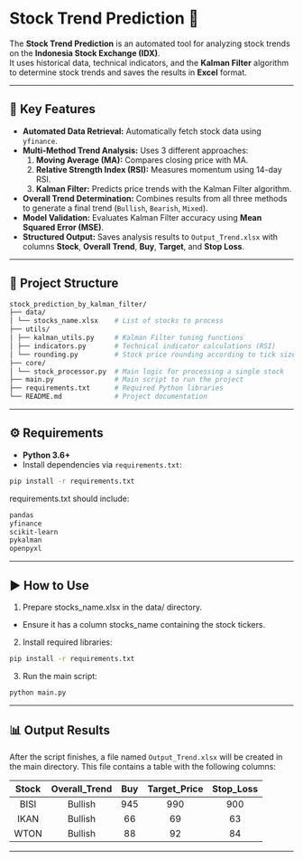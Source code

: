 # Stock Trend Prediction 🚀

The **Stock Trend Prediction** is an automated tool for analyzing stock trends on the **Indonesia Stock Exchange (IDX)**.  
It uses historical data, technical indicators, and the **Kalman Filter** algorithm to determine stock trends and saves the results in **Excel** format.

---

## 🔑 Key Features

- **Automated Data Retrieval:** Automatically fetch stock data using `yfinance`.
- **Multi-Method Trend Analysis:** Uses 3 different approaches:
  1. **Moving Average (MA):** Compares closing price with MA.
  2. **Relative Strength Index (RSI):** Measures momentum using 14-day RSI.
  3. **Kalman Filter:** Predicts price trends with the Kalman Filter algorithm.
- **Overall Trend Determination:** Combines results from all three methods to generate a final trend (`Bullish`, `Bearish`, `Mixed`).
- **Model Validation:** Evaluates Kalman Filter accuracy using **Mean Squared Error (MSE)**.
- **Structured Output:** Saves analysis results to `Output_Trend.xlsx` with columns **Stock**, **Overall Trend**, **Buy**, **Target**, and **Stop Loss**.

---

## 📂 Project Structure
```bash
stock_prediction_by_kalman_filter/
├── data/
│ └── stocks_name.xlsx    # List of stocks to process
├── utils/
│ ├── kalman_utils.py     # Kalman Filter tuning functions
│ ├── indicators.py       # Technical indicator calculations (RSI)
│ └── rounding.py         # Stock price rounding according to tick size
├── core/
│ └── stock_processor.py  # Main logic for processing a single stock
├── main.py               # Main script to run the project
├── requirements.txt      # Required Python libraries
└── README.md             # Project documentation
```
---

## ⚙️ Requirements

- **Python 3.6+**
- Install dependencies via `requirements.txt`:

```bash
pip install -r requirements.txt
```

requirements.txt should include:
```bash
pandas
yfinance
scikit-learn
pykalman
openpyxl
```

---

## ▶️ How to Use

1. Prepare stocks_name.xlsx in the data/ directory.
 - Ensure it has a column stocks_name containing the stock tickers.

2. Install required libraries:
```bash
pip install -r requirements.txt
```
3. Run the main script:
```bash
python main.py
```
---

## 📊 Output Results

After the script finishes, a file named `Output_Trend.xlsx` will be created in the main directory. This file contains a table with the following columns:

| Stock | Overall_Trend | Buy | Target_Price | Stop_Loss |
| :---: | :-----------: | :-: | :----------: | :-------: |
| BISI | Bullish | 945 | 990 | 900 |
| IKAN | Bullish | 66 | 69 | 63 |
| WTON | Bullish | 88 | 92 | 84 |

---

